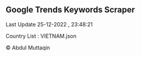 

## Google Trends Keywords Scraper 
 
Last Update 25-12-2022 , 23:48:21

Country List :
VIETNAM.json



© Abdul Muttaqin 
